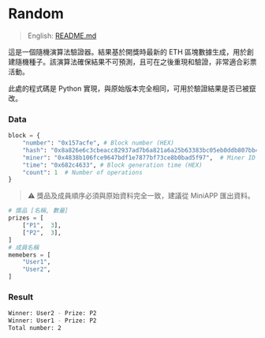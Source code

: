 # Random

> English: [README.md](./README.md)

這是一個隨機演算法驗證器。結果基於開獎時最新的 ETH 區塊數據生成，用於創建隨機種子。該演算法確保結果不可預測，且可在之後重現和驗證，非常適合彩票活動。

此處的程式碼是 Python 實現，與原始版本完全相同，可用於驗證結果是否已被竄改。

### Data

```python
block = {
    "number": "0x157acfe", # Block number (HEX)
    "hash": "0x8a826e6c3cbeacc82937ad7b6a821a6a25b63383bc05eb0ddb807bb41c518d34", # Block hash
    "miner": "0x4838b106fce9647bdf1e7877bf73ce8b0bad5f97",  # Miner ID
    "time": "0x682c4633", # Block generation time (HEX)
    "count": 1  # Number of operations
}
```

> ⚠️ 獎品及成員順序必須與原始資料完全一致，建議從 MiniAPP 匯出資料。
```python
# 獎品 [名稱, 數量]
prizes = [
    ["P1",  3],
    ["P2",  3],
]
# 成員名稱
memebers = [
    "User1",
    "User2",
]
```

### Result

```bash
Winner: User2 - Prize: P2
Winner: User1 - Prize: P2
Total number: 2
```